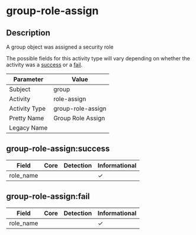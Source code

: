 group-role-assign
=================

Description
-----------
A group object was assigned a security role

The possible fields for this activity type will vary depending on whether the activity was a [success](#group-role-assignsuccess) or a [fail](#group-role-assignfail).

| Parameter     | Value             |
| ------------- | ----------------- |
| Subject       | group             |
| Activity      | role-assign       |
| Activity Type | group-role-assign |
| Pretty Name   | Group Role Assign |
| Legacy Name   |                   |

group-role-assign:success
-------------------------

| Field     | Core | Detection | Informational |
| --------- | ---- | --------- | ------------- |
| role_name |      |           | &#10003;      |

group-role-assign:fail
----------------------

| Field     | Core | Detection | Informational |
| --------- | ---- | --------- | ------------- |
| role_name |      |           | &#10003;      |